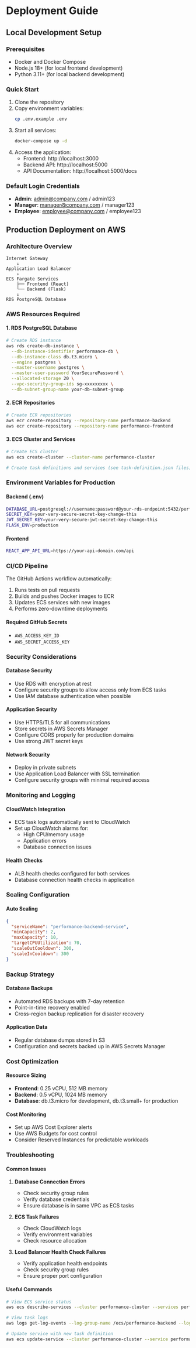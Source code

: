 # Deployment Guide

## Local Development Setup

### Prerequisites
- Docker and Docker Compose
- Node.js 18+ (for local frontend development)
- Python 3.11+ (for local backend development)

### Quick Start
1. Clone the repository
2. Copy environment variables:
   ```bash
   cp .env.example .env
   ```
3. Start all services:
   ```bash
   docker-compose up -d
   ```
4. Access the application:
   - Frontend: http://localhost:3000
   - Backend API: http://localhost:5000
   - API Documentation: http://localhost:5000/docs

### Default Login Credentials
- **Admin**: admin@company.com / admin123
- **Manager**: manager@company.com / manager123
- **Employee**: employee@company.com / employee123

## Production Deployment on AWS

### Architecture Overview
```
Internet Gateway
    ↓
Application Load Balancer
    ↓
ECS Fargate Services
    ├── Frontend (React)
    └── Backend (Flask)
    ↓
RDS PostgreSQL Database
```

### AWS Resources Required

#### 1. RDS PostgreSQL Database
```bash
# Create RDS instance
aws rds create-db-instance \
  --db-instance-identifier performance-db \
  --db-instance-class db.t3.micro \
  --engine postgres \
  --master-username postgres \
  --master-user-password YourSecurePassword \
  --allocated-storage 20 \
  --vpc-security-group-ids sg-xxxxxxxxx \
  --db-subnet-group-name your-db-subnet-group
```

#### 2. ECR Repositories
```bash
# Create ECR repositories
aws ecr create-repository --repository-name performance-backend
aws ecr create-repository --repository-name performance-frontend
```

#### 3. ECS Cluster and Services
```bash
# Create ECS cluster
aws ecs create-cluster --cluster-name performance-cluster

# Create task definitions and services (see task-definition.json files)
```

### Environment Variables for Production

#### Backend (.env)
```bash
DATABASE_URL=postgresql://username:password@your-rds-endpoint:5432/performance_db
SECRET_KEY=your-very-secure-secret-key-change-this
JWT_SECRET_KEY=your-very-secure-jwt-secret-key-change-this
FLASK_ENV=production
```

#### Frontend
```bash
REACT_APP_API_URL=https://your-api-domain.com/api
```

### CI/CD Pipeline

The GitHub Actions workflow automatically:
1. Runs tests on pull requests
2. Builds and pushes Docker images to ECR
3. Updates ECS services with new images
4. Performs zero-downtime deployments

#### Required GitHub Secrets
- `AWS_ACCESS_KEY_ID`
- `AWS_SECRET_ACCESS_KEY`

### Security Considerations

#### Database Security
- Use RDS with encryption at rest
- Configure security groups to allow access only from ECS tasks
- Use IAM database authentication when possible

#### Application Security
- Use HTTPS/TLS for all communications
- Store secrets in AWS Secrets Manager
- Configure CORS properly for production domains
- Use strong JWT secret keys

#### Network Security
- Deploy in private subnets
- Use Application Load Balancer with SSL termination
- Configure security groups with minimal required access

### Monitoring and Logging

#### CloudWatch Integration
- ECS task logs automatically sent to CloudWatch
- Set up CloudWatch alarms for:
  - High CPU/memory usage
  - Application errors
  - Database connection issues

#### Health Checks
- ALB health checks configured for both services
- Database connection health checks in application

### Scaling Configuration

#### Auto Scaling
```json
{
  "serviceName": "performance-backend-service",
  "minCapacity": 2,
  "maxCapacity": 10,
  "targetCPUUtilization": 70,
  "scaleOutCooldown": 300,
  "scaleInCooldown": 300
}
```

### Backup Strategy

#### Database Backups
- Automated RDS backups with 7-day retention
- Point-in-time recovery enabled
- Cross-region backup replication for disaster recovery

#### Application Data
- Regular database dumps stored in S3
- Configuration and secrets backed up in AWS Secrets Manager

### Cost Optimization

#### Resource Sizing
- **Frontend**: 0.25 vCPU, 512 MB memory
- **Backend**: 0.5 vCPU, 1024 MB memory
- **Database**: db.t3.micro for development, db.t3.small+ for production

#### Cost Monitoring
- Set up AWS Cost Explorer alerts
- Use AWS Budgets for cost control
- Consider Reserved Instances for predictable workloads

### Troubleshooting

#### Common Issues
1. **Database Connection Errors**
   - Check security group rules
   - Verify database credentials
   - Ensure database is in same VPC as ECS tasks

2. **ECS Task Failures**
   - Check CloudWatch logs
   - Verify environment variables
   - Check resource allocation

3. **Load Balancer Health Check Failures**
   - Verify application health endpoints
   - Check security group rules
   - Ensure proper port configuration

#### Useful Commands
```bash
# View ECS service status
aws ecs describe-services --cluster performance-cluster --services performance-backend-service

# View task logs
aws logs get-log-events --log-group-name /ecs/performance-backend --log-stream-name <stream-name>

# Update service with new task definition
aws ecs update-service --cluster performance-cluster --service performance-backend-service --task-definition performance-backend:2
```